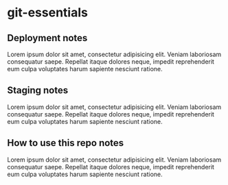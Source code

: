 # git-essentials

## Deployment notes 
Lorem ipsum dolor sit amet, consectetur adipisicing elit. Veniam laboriosam consequatur saepe. Repellat itaque dolores neque, impedit reprehenderit eum culpa voluptates harum sapiente nesciunt ratione.

## Staging notes 
Lorem ipsum dolor sit amet, consectetur adipisicing elit. Veniam laboriosam consequatur saepe. Repellat itaque dolores neque, impedit reprehenderit eum culpa voluptates harum sapiente nesciunt ratione.

## How to use this repo notes 
Lorem ipsum dolor sit amet, consectetur adipisicing elit. Veniam laboriosam consequatur saepe. Repellat itaque dolores neque, impedit reprehenderit eum culpa voluptates harum sapiente nesciunt ratione.
